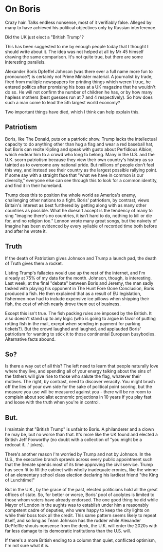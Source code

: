 # On Boris

Crazy hair. Talks endless nonsense, most of it verifiably false. Alleged by many to have achieved his political objectives only by Russian interference. 

Did the UK just elect a "British Trump"? 

This has been suggested to me by enough people today that I thought I should write about it. The idea was not helped at all by Mr 45 himself drawing the same comparison. It's not quite true, but there are some interesting parallels.

Alexander Boris Dpfeffel Johnson (was there ever a full name more fun to pronounce?) is certainly not Prime Minister material. A journalist by trade, fired from multiple newspapers for printing things which weren't true, he entered politics after promising his boss at a UK magazine that he wouldn't do so. He will not confirm the number of children he has, or by how many hapless mothers (best guesses run at 7 and 4 respectively). So how does such a man come to lead the 5th largest world economy?

Two important things have died, which I think can help explain this.

## Patriotism

Boris, like The Donald, puts on a patriotic show. Trump lacks the intellectual capacity to do anything other than hug a flag and wear a red baseball hat, but Boris can recite Kipling and speak with gusto about Perfidious Albion, which endear him to a crowd who long to belong. Many in the U.S. and the U.K. scorn patriotism because they view their own country's history as so tainted as to overcome any national pride. But millions of people don't feel this way, and instead see their country as the largest possible rallying point. If some say with a straight face that "what we have in common is our diversity," everyone else can see through this to look for a common identity, and find it in their homeland. 

Trump does this to position the whole world as America's enemy, challenging other nations to a fight. Boris' patriotism, by contrast, views Britain's interest as best furthered by getting along with as many other countries as possible. What he doesn't accept is the tendency of many to sing "imagine there's no countries, it isn't hard to do, nothing to kill or die for, and no religion too." Lennon wrote many great songs, but the naivety of Imagine has been evidenced by every syllable of recorded time both before and after he wrote it. 

## Truth

If the death of Patriotism gives Johnson and Trump a launch pad, the death of Truth gives them a rocket. 

Listing Trump's fallacies would use up the rest of the internet, and I'm already at 75% of my data for the month. Johnson, though, is interesting. Last week, at the final "debate" between Boris and Jeremy, the man sadly tasked with playing his opponent in The Hunt Fore Gone Conclusion, Boris produced a fish. He then explained that as a result of EU legislation, fishermen now had to include expensive ice pillows when shipping their fish, the cost of which nearly drove them out of business. 

Except this isn't true. The fish packing rules are imposed by the British. It also doesn't stand up to any logic (who is going to argue in favor of putting rotting fish in the mail, except when sending in payment for parking tickets?). But the crowd laughed and laughed, and applauded Boris' patriotism for wanting to stick it to those continental European busybodies. Alternative facts abound. 

## So?

Is there a way out of all this? The left need to learn that people naturally love where they live, and spending all of your energy talking about the sins of the fathers will give rise to those who salute the flag, whatever their motives. The right, by contrast, need to discover veracity. You might brush off the lies of your own side for the sake of political point scoring, but the measure you use will be measured against you - there will be no room to complain about socialist economic projections in 10 years if you play fast and loose with the truth when you're in control.

## But.

I maintain that "British Trump" is unfair to Boris. A philanderer and a clown he may be, but no worse than that. It's more like the UK found and elected a British Jeff Foxworthy (no doubt with a collection of "you might be a redcoat if..." jokes). 

There's another reason I'm worried by Trump and not by Johnson. In the U.S., the executive branch sprawls across every public appointment such that the Senate spends most of its time approving the civil service. Trump has seen fit to fill the cabinet with wholly inadequate cronies, like the winner of an elementary school class election declaring his lardiest friend "the King of Lunchtime!" 

But in the U.K., by the grace of the past, elected politicians hold all the great offices of state. So, for better or worse, Boris' pool of acolytes is limited to those whom voters have already endorsed. The one good thing he did while Mayor of London in the aughts was to establish under him a reasonably competent cadre of deputies, who were happy to keep the city lights on while their boss took all the credit. This same pattern seems likely to repeat itself, and so long as Team Johnson has the rudder while Alexander DePfeffle shouts nonsense from the deck, the U.K. will enter the 2020s with far less damage to its democratic institutions than the U.S. will. 

If there's a more British ending to a column than quiet, conflicted optimism, I'm not sure what it is. 